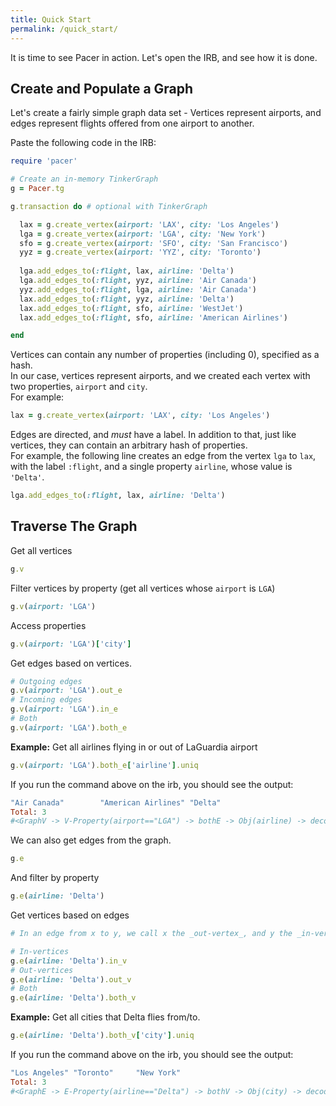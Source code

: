 ```yaml
---
title: Quick Start
permalink: /quick_start/
---
```


It is time to see Pacer in action. Let's open the IRB, and see how it is done. 

## Create and Populate a Graph


Let's create a fairly simple graph data set - Vertices represent airports, 
and edges represent flights offered from one airport to another.

Paste the following code in the IRB:

```ruby
require 'pacer'

# Create an in-memory TinkerGraph
g = Pacer.tg

g.transaction do # optional with TinkerGraph

  lax = g.create_vertex(airport: 'LAX', city: 'Los Angeles')
  lga = g.create_vertex(airport: 'LGA', city: 'New York')
  sfo = g.create_vertex(airport: 'SFO', city: 'San Francisco')
  yyz = g.create_vertex(airport: 'YYZ', city: 'Toronto')
  
  lga.add_edges_to(:flight, lax, airline: 'Delta')
  lga.add_edges_to(:flight, yyz, airline: 'Air Canada')
  yyz.add_edges_to(:flight, lga, airline: 'Air Canada')
  lax.add_edges_to(:flight, yyz, airline: 'Delta')
  lax.add_edges_to(:flight, sfo, airline: 'WestJet')
  lax.add_edges_to(:flight, sfo, airline: 'American Airlines')

end
```


Vertices can contain any number of properties (including 0), specified as a hash.   
In our case, vertices represent airports, and we created each vertex with two properties, `airport` and `city`.    
For example:

```ruby
lax = g.create_vertex(airport: 'LAX', city: 'Los Angeles')
```



Edges are directed, and _must_ have a label. 
In addition to that, just like vertices, they can contain an arbitrary hash of properties.     
For example, the following line creates an edge from the vertex `lga` to `lax`, with the label `:flight`, and a single property `airline`, whose value is `'Delta'`.

```ruby
lga.add_edges_to(:flight, lax, airline: 'Delta')
```

## Traverse The Graph

Get all vertices

```ruby
g.v
```

Filter vertices by property (get all vertices whose `airport` is `LGA`)

```ruby
g.v(airport: 'LGA')
```

Access properties

```ruby
g.v(airport: 'LGA')['city']
```

Get edges based on vertices.

```ruby
# Outgoing edges
g.v(airport: 'LGA').out_e
# Incoming edges
g.v(airport: 'LGA').in_e
# Both
g.v(airport: 'LGA').both_e
```

__Example:__ Get all airlines flying in or out of LaGuardia airport

```ruby
g.v(airport: 'LGA').both_e['airline'].uniq
```

If you run the command above on the irb, you should see the output:

```ruby
"Air Canada"        "American Airlines" "Delta"            
Total: 3
#<GraphV -> V-Property(airport=="LGA") -> bothE -> Obj(airline) -> decode -> uniq>
```

We can also get edges from the graph.

```ruby
g.e
```

And filter by property

```ruby
g.e(airline: 'Delta')
```

Get vertices based on edges

```ruby
# In an edge from x to y, we call x the _out-vertex_, and y the _in-vertex_.

# In-vertices
g.e(airline: 'Delta').in_v
# Out-vertices
g.e(airline: 'Delta').out_v
# Both
g.e(airline: 'Delta').both_v
```

__Example:__ Get all cities that Delta flies from/to.

```ruby
g.e(airline: 'Delta').both_v['city'].uniq
```

If you run the command above on the irb, you should see the output:

```ruby
"Los Angeles" "Toronto"     "New York"   
Total: 3
#<GraphE -> E-Property(airline=="Delta") -> bothV -> Obj(city) -> decode -> uniq>
```
